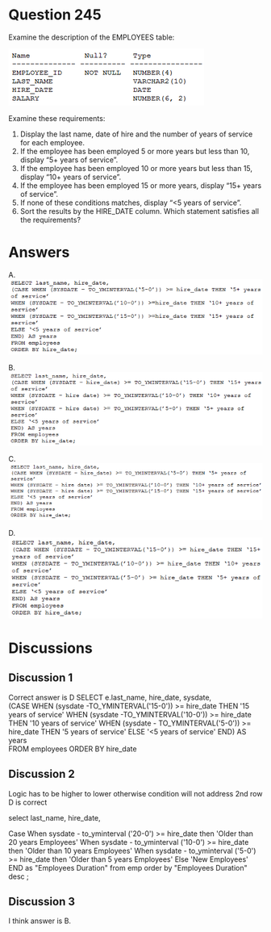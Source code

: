 # Question 245
Examine the description of the EMPLOYEES table:

![](../images/image129.png)
		
Examine these requirements:
1.	Display the last name, date of hire and the number of years of service for each employee.
2.	If the employee has been employed 5 or more years but less than 10, display “5+ years of service”.
3.	If the employee has been employed 10 or more years but less than 15, display “10+ years of service”.
4.	If the employee has been employed 15 or more years, display “15+ years of service”.
5.	If none of these conditions matches, display “<5 years of service”.
6.	Sort the results by the HIRE_DATE column.
Which statement satisfies all the requirements?

# Answers
A.
![](../images/image130.png)
		

B.
![](../images/image131.png)
		

C.
![](../images/image132.png)
		

D.
![](../images/image133.png)
		 

# Discussions
## Discussion 1
Correct answer is D
SELECT e.last_name, hire_date, sysdate,        
(CASE WHEN  (sysdate -TO_YMINTERVAL('15-0')) >= hire_date THEN '15 years of service'
WHEN (sysdate -TO_YMINTERVAL('10-0'))                  >= hire_date THEN '10 years of service'
WHEN (sysdate - TO_YMINTERVAL('5-0'))                   >= hire_date  THEN '5 years of service'
ELSE '<5 years of service' END) AS years      
FROM   employees 
ORDER BY hire_date

## Discussion 2
Logic has to be higher to lower otherwise condition will not address 2nd row D is correct 

select last_name, hire_date,

Case
    When sysdate - to_yminterval ('20-0') >= hire_date then 'Older than 20 years Employees'
    When sysdate - to_yminterval ('10-0') >= hire_date then 'Older than 10 years Employees'
    When sysdate - to_yminterval ('5-0') >= hire_date then 'Older than 5 years Employees'
    Else 'New Employees'
END as "Employees Duration"
from emp
order by "Employees Duration" desc
;

## Discussion 3
I think answer is B.

